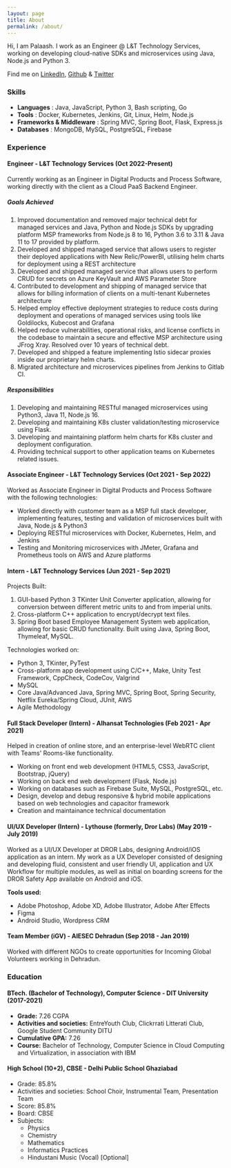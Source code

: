 ```yaml
---
layout: page
title: About
permalink: /about/
---
```


Hi, I am Palaash. I work as an Engineer @ L&T Technology Services, working on developing cloud-native SDKs and microservices using Java, Node.js and Python 3.

Find me on [LinkedIn](https://www.linkedin.com/in/palaasha/), [Github](https://github.com/palaashatri/) & [Twitter](https://twitter.com/palaashatri/)

### **Skills**

- **Languages** : Java, JavaScript, Python 3, Bash scripting, Go
- **Tools** : Docker, Kubernetes, Jenkins, Git, Linux, Helm, Node.js
- **Frameworks & Middleware** : Spring MVC, Spring Boot, Flask, Express.js
- **Databases** : MongoDB, MySQL, PostgreSQL, Firebase

### **Experience**

#### Engineer - L&T Technology Services (Oct 2022-Present)

Currently working as an Engineer in Digital Products and Process Software, working directly with the client as a Cloud PaaS Backend Engineer. 

##### Goals Achieved

1. Improved documentation and removed major technical debt for managed services and Java, Python and Node.js SDKs by upgrading platform MSP frameworks from Node.js 8 to 16, Python 3.6 to 3.11 & Java 11 to 17 provided by platform.
2. Developed and shipped managed service that allows users to register their deployed applications with New Relic/PowerBI, utilising helm charts for deployment using a REST architecture
3. Developed and shipped managed service that allows users to perform CRUD for secrets on Azure KeyVault and AWS Parameter Store
4. Contributed to development and shipping of managed service that allows for billing information of clients on a multi-tenant Kubernetes architecture
5. Helped employ effective deployment strategies to reduce costs during deployment and operations of managed services using tools like Goldilocks, Kubecost and Grafana
6. Helped reduce vulnerabilities, operational risks, and license conflicts in the codebase to maintain a secure and effective MSP architecture using JFrog Xray. Resolved over 10 years of technical debt.
7. Developed and shipped a feature implementing Istio sidecar proxies inside our proprietary helm charts.
8. Migrated architecture and microservices pipelines from Jenkins to Gitlab CI.

##### Responsibilities

1. Developing and maintaining RESTful managed microservices using Python3, Java 11, Node.js 16.
2. Developing and maintaining K8s cluster validation/testing microservice using Flask.
3. Developing and maintaining platform helm charts for K8s cluster and deployment configuration.
4. Providing technical support to other application teams on Kubernetes related issues.

#### Associate Engineer - L&T Technology Services (Oct 2021 - Sep 2022)

Worked as Associate Engineer in Digital Products and Process Software with the following technologies:

- Worked directly with customer team as a MSP full stack developer, implementing features, testing and validation of microservices built with Java, Node.js & Python3
- Deploying RESTful microservices with Docker, Kubernetes, Helm, and Jenkins
- Testing and Monitoring microservices with JMeter, Grafana and Prometheus tools on AWS and Azure platforms

#### Intern  -  L&T Technology Services (Jun 2021 - Sep 2021)

Projects Built:

1. GUI-based Python 3 TKinter Unit Converter application, allowing for conversion between different metric units to and from imperial units.
2. Cross-platform C++ application to encrypt/decrypt text files.
3. Spring Boot based Employee Management System web application, allowing for basic CRUD functionality. Built using Java, Spring Boot, Thymeleaf, MySQL.

Technologies worked on:

- Python 3, TKinter, PyTest
- Cross-platform app development using C/C++, Make, Unity Test Framework, CppCheck, CodeCov, Valgrind
- MySQL
- Core Java/Advanced Java, Spring MVC, Spring Boot, Spring Security, Netflix Eureka/Spring Cloud, JUnit, AWS
- Agile Methodology

#### Full Stack Developer (Intern) - Alhansat Technologies (Feb 2021 - Apr 2021)

Helped in creation of online store, and an enterprise-level WebRTC client with Teams' Rooms-like functionality.

- Working on front end web development (HTML5, CSS3, JavaScript, Bootstrap, jQuery)
- Working on back end web development (Flask, Node.js)
- Working on databases such as Firebase Suite, MySQL, PostgreSQL, etc.
- Design, develop and debug responsive & hybrid mobile applications based on web technologies and
capacitor framework
- Creation and maintainance technical documentation

#### UI/UX Developer (Intern) - Lythouse (formerly, Dror Labs) (May 2019 - July 2019)

Worked as a UI/UX Developer at DROR Labs, designing Android/iOS application as an intern.
My work as a UX Developer consisted of designing and developing fluid, consistent and user friendly UI, application and UX Workflow for multiple modules, as well as initial on boarding screens for the DROR Safety App available on Android and iOS.

**Tools used:**

- Adobe Photoshop, Adobe XD, Adobe Illustrator, Adobe After Effects
- Figma
- Android Studio, Wordpress CRM

#### Team Member (iGV) - AIESEC Dehradun (Sep 2018 - Jan 2019)

Worked with different NGOs to create opportunities for Incoming Global Volunteers working in Dehradun.

### **Education**

#### BTech. (Bachelor of Technology), Computer Science - DIT University (2017-2021)

- **Grade:** 7.26 CGPA
- **Activities and societies:** EntreYouth Club, Clickrrati Litterati Club, Google Student Community DITU
- **Cumulative GPA:** 7.26
- **Course:** Bachelor of Technology, Computer Science in Cloud Computing and Virtualization, in association with IBM

#### High School (10+2), CBSE - Delhi Public School Ghaziabad

- Grade: 85.8%
- Activities and societies: School Choir, Instrumental Team, Presentation Team
- Score: 85.8%
- Board: CBSE
- Subjects:
  - Physics
  - Chemistry
  - Mathematics
  - Informatics Practices
  - Hindustani Music (Vocal) [Optional]